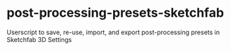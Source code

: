 # post-processing-presets-sketchfab
Userscript to save, re-use, import, and export post-processing presets in Sketchfab 3D Settings
